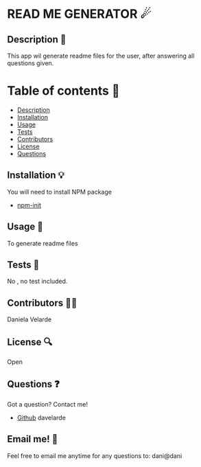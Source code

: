 # READ ME GENERATOR ☄ 
## Description 📖 
This app wil generate readme files for the user, after answering all questions given.
# Table of contents 📓 
* [Description](#description)
* [Installation](#installation)
* [Usage](#usage)
* [Tests](#tests)
* [Contributors](#contributors)
* [License](#license)
* [Questions](#questions)

## Installation 💡 
You will need to install NPM package
* [npm-init](https://docs.npmjs.com/cli/v6/commands/npm-init)

## Usage 🔑 
To generate readme files

## Tests 🧪 
No , no test included.

## Contributors 👩‍🦱 
Daniela Velarde

## License 🔍 
Open

## Questions ❓ 
Got a question?
Contact me!

* [Github](https://github.com/davelarde)
davelarde
## Email me! 📧 
Feel free to email me anytime for any questions to:
dani@dani